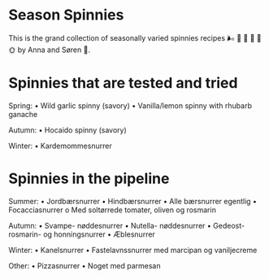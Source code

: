 # Season Spinnies
This is the grand collection of seasonally varied spinnies recipes &#127788; &#127793; &#127809; &#127875; &#127876; &#127774; by Anna and Søren &#128069;. 

# Spinnies that are tested and tried

Spring:
•	Wild garlic spinny (savory)
•	Vanilla/lemon spinny with rhubarb ganache

Autumn:
•	Hocaido spinny (savory)

Winter:
•	Kardemommesnurrer

# Spinnies in the pipeline

Summer:
•	Jordbærsnurrer
•	Hindbærsnurrer
•	Alle bærsnurrer egentlig
•	Focacciasnurrer
o	Med soltørrede tomater, oliven og rosmarin

Autumn:
•	Svampe- nøddesnurrer
•	Nutella- nøddesnurrer
•	Gedeost- rosmarin- og honningsnurrer
•	Æblesnurrer

Winter:
•	Kanelsnurrer
•	Fastelavnssnurrer med marcipan og vaniljecreme

Other:
•	Pizzasnurrer
•	Noget med parmesan
	
